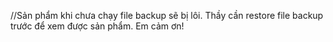 //Sản phẩm khi chưa chạy file backup sẽ bị lôi. Thầy cần restore file backup trước để xem được sản phẩm. Em cảm ơn!
